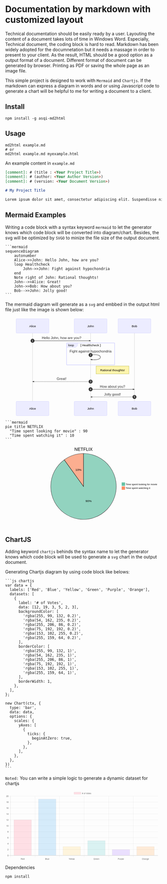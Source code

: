 # Documentation by markdown with customized layout

Technical documentation should be easily ready by a user. Layouting the content of a document takes lots of time in Windows Word. Especially, Technical document, the coding block is hard to read. Markdown has been widely adopted for the documnetation but it needs a massage in order to present to your client. As the result, HTML should be a good option as a output format of a document. Different format of document can be generated by browser. Printing as PDF or saving the whole page as an image file.

This simple project is designed to work with `Mermaid` and `Chartjs`. If the markdown can express a diagram in words and or using Javascript code to generate a chart will be helpful to me for writing a document to a client.

## Install

```shell
npm install -g asqi-md2html
```

## Usage

```shell
md2html example.md
# or
md2html example.md myexample.html
```

An example content in `example.md`

```md
[comment]: # (title : <Your Project Title>)
[comment]: # (author: <Your Author Version>)
[comment]: # (version: <Your Document Version>)

# My Project Title

Lorem ipsum dolor sit amet, consectetur adipiscing elit. Suspendisse nisi mauris, mollis in leo ut, congue vulputate enim. Nulla interdum posuere orci in volutpat. Nulla fringilla erat leo, id sollicitudin velit sollicitudin non. Mauris condimentum nisi id lorem dignissim interdum. Curabitur lacinia vestibulum pharetra. Mauris at nisi eu nibh aliquet elementum et in lectus. Nunc viverra consectetur purus, sit amet fringilla est porta ut. Nam sem risus, rutrum ut pharetra eu, ornare non metus. Phasellus quis sodales metus. Nunc ornare vestibulum lectus, sed malesuada dui faucibus quis. Donec vulputate nibh a tortor pellentesque consequat. Vivamus faucibus nulla id varius imperdiet.
```

## Mermaid Examples

Writing a code block with a syntax keyword `mermaid` to let the generator knows which code block will be converted into diagram/chart. Besides, the svg will be optimized by `SVGO` to minize the file size of the output document.

<pre><code>```mermaid
sequenceDiagram
    autonumber
    Alice->>John: Hello John, how are you?
    loop Healthcheck
        John->>John: Fight against hypochondria
    end
    Note right of John: Rational thoughts!
    John-->>Alice: Great!
    John->>Bob: How about you?
    Bob-->>John: Jolly good!
```
</code></pre>

The mermaid diagram will generate as a `svg` and embbed in the output html file just like the image is shown below:

<div class="mermaid-container sequencediagram"><svg height="100%" id="mermaid-2" viewBox="-50 -10 716.203 452" xmlns="http://www.w3.org/2000/svg" style="max-width:716.203125px"><style>#mermaid-2 .actor{stroke:#ccf;fill:#ececff}#mermaid-2 text.actor{fill:#000;stroke:none}#mermaid-2 .actor-line{stroke:gray}#mermaid-2 .messageLine0,#mermaid-2 .messageLine1{stroke-width:1.5;stroke-dasharray:'2 2';stroke:#333}#mermaid-2 #arrowhead,#mermaid-2 #sequencenumber{fill:#333}#mermaid-2 .sequenceNumber{fill:#fff}#mermaid-2 #crosshead path{fill:#333!important;stroke:#333!important}#mermaid-2 .messageText{fill:#333;stroke:none}#mermaid-2 .labelBox{stroke:#ccf;fill:#ececff}#mermaid-2 .labelText,#mermaid-2 .loopText{fill:#000;stroke:none}#mermaid-2 .loopLine{stroke-width:2;stroke-dasharray:'2 2';stroke:#ccf}#mermaid-2 .note{stroke:#aa3;fill:#fff5ad}#mermaid-2 .noteText{fill:#000;stroke:none;font-family:'trebuchet ms',verdana,arial;font-family:var(--mermaid-font-family);font-size:14px}:root{--mermaid-font-family:'"trebuchet ms", verdana, arial';--mermaid-font-family:"Comic Sans MS","Comic Sans",cursive;--mermaid-font-family:arial}</style><style>#mermaid-2{color:#000;font:14px arial}</style><line y2="441" x2="75" y1="5" x1="75" class="actor-line" stroke="#999" stroke-width=".5" id="actor0"></line><rect height="65" width="150" class="actor" rx="3" ry="3" fill="#eaeaea" stroke="#666"></rect><text y="32.5" x="75" class="actor" style="text-anchor:middle;font-size:14px;font-family:Open-Sans,sans-serif" alignment-baseline="central" dominant-baseline="central"><tspan x="75" dy="0">Alice</tspan></text><line y2="441" x2="340.563" y1="5" x1="340.563" class="actor-line" stroke="#999" stroke-width=".5" id="actor1"></line><rect height="65" width="150" class="actor" x="265.563" rx="3" ry="3" fill="#eaeaea" stroke="#666"></rect><text y="32.5" x="340.563" class="actor" style="text-anchor:middle;font-size:14px;font-family:Open-Sans,sans-serif" alignment-baseline="central" dominant-baseline="central"><tspan x="340.563" dy="0">John</tspan></text><line y2="441" x2="541.203" y1="5" x1="541.203" class="actor-line" stroke="#999" stroke-width=".5" id="actor2"></line><rect height="65" width="150" class="actor" x="466.203" rx="3" ry="3" fill="#eaeaea" stroke="#666"></rect><text y="32.5" x="541.203" class="actor" style="text-anchor:middle;font-size:14px;font-family:Open-Sans,sans-serif" alignment-baseline="central" dominant-baseline="central"><tspan x="541.203" dy="0">Bob</tspan></text><defs><marker id="arrowhead" markerHeight="4" markerWidth="6" orient="auto" refX="5" refY="2"><path d="M0 0v4l6-2z"></path></marker></defs><defs><marker id="crosshead" markerHeight="8" markerWidth="15" orient="auto" refX="16" refY="4"><path d="M9 2v4l7-2z" stroke="#000" style="stroke-dasharray:0,0"></path><path d="M0 1l6 6m0-6L0 7" stroke="#000" fill="none" style="stroke-dasharray:0,0"></path></marker></defs><defs><marker id="sequencenumber" markerHeight="40" markerWidth="60" orient="auto" refX="15" refY="15"><circle r="6" cx="15" cy="15"></circle></marker></defs><text y="93" x="207.781" class="messageText" style="font-size:16px;font-family:'trebuchet ms',verdana,arial;text-anchor:middle">Hello John, how are you?</text><line y2="100" x2="340.563" y1="100" x1="75" class="messageLine0" stroke="#000" stroke-width="2" marker-end="url(#arrowhead)" marker-start="url(#sequencenumber)" style="fill:none"></line><text y="104" x="75" class="sequenceNumber" font-size="12" font-family="sans-serif" text-anchor="middle" textLength="16">1</text><text y="153" x="340.563" class="messageText" style="font-size:16px;font-family:'trebuchet ms',verdana,arial;text-anchor:middle">Fight against hypochondria</text><path d="M340.563 165c60-10 60 30 0 20" class="messageLine0" marker-end="url(#arrowhead)" style="fill:none" marker-start="url(#sequencenumber)" stroke="#000" stroke-width="2"></path><text y="169" x="340.563" class="sequenceNumber" font-size="12" font-family="sans-serif" text-anchor="middle" textLength="16">2</text><g><line y2="110" x2="450.563" y1="110" x1="230.563" class="loopLine"></line><line y2="210" x2="450.563" y1="110" x1="450.563" class="loopLine"></line><line y2="210" x2="450.563" y1="210" x1="230.563" class="loopLine"></line><line y2="210" x2="230.563" y1="110" x1="230.563" class="loopLine"></line><polygon class="labelBox" points="230.5625,110 280.5625,110 280.5625,123 272.1625,130 230.5625,130"></polygon><text y="125" x="238.063" class="labelText"><tspan x="238.063">loop</tspan></text><text y="125" x="340.563" class="loopText" style="text-anchor:middle"><tspan x="340.563">[ Healthcheck ]</tspan></text></g><g><rect height="36" width="150.313" y="215" class="note" x="365.563" rx="0" ry="0" fill="#EDF2AE" stroke="#666"></rect><text y="233" x="440.719" class="noteText" style="text-anchor:middle;font-size:14px;font-family:'trebuchet ms',verdana,arial" alignment-baseline="central" dominant-baseline="central"><tspan x="440.719">Rational thoughts!</tspan></text></g><g><text y="279" x="207.781" class="messageText" style="font-size:16px;font-family:'trebuchet ms',verdana,arial;text-anchor:middle">Great!</text><line y2="286" x2="75" y1="286" x1="340.563" class="messageLine1" stroke="#000" stroke-width="2" marker-end="url(#arrowhead)" marker-start="url(#sequencenumber)" style="stroke-dasharray:3,3;fill:none"></line><text y="290" x="340.563" class="sequenceNumber" font-size="12" font-family="sans-serif" text-anchor="middle" textLength="16">3</text></g><g><text y="314" x="440.883" class="messageText" style="font-size:16px;font-family:'trebuchet ms',verdana,arial;text-anchor:middle">How about you?</text><line y2="321" x2="541.203" y1="321" x1="340.563" class="messageLine0" stroke="#000" stroke-width="2" marker-end="url(#arrowhead)" marker-start="url(#sequencenumber)" style="fill:none"></line><text y="325" x="340.563" class="sequenceNumber" font-size="12" font-family="sans-serif" text-anchor="middle" textLength="16">4</text></g><g><text y="349" x="440.883" class="messageText" style="font-size:16px;font-family:'trebuchet ms',verdana,arial;text-anchor:middle">Jolly good!</text><line y2="356" x2="340.563" y1="356" x1="541.203" class="messageLine1" stroke="#000" stroke-width="2" marker-end="url(#arrowhead)" marker-start="url(#sequencenumber)" style="stroke-dasharray:3,3;fill:none"></line><text y="360" x="541.203" class="sequenceNumber" font-size="12" font-family="sans-serif" text-anchor="middle" textLength="16">5</text></g><g><rect height="65" width="150" y="376" class="actor" rx="3" ry="3" fill="#eaeaea" stroke="#666"></rect><text y="408.5" x="75" class="actor" style="text-anchor:middle;font-size:14px;font-family:Open-Sans,sans-serif" alignment-baseline="central" dominant-baseline="central"><tspan x="75" dy="0">Alice</tspan></text></g><g><rect height="65" width="150" y="376" class="actor" x="265.563" rx="3" ry="3" fill="#eaeaea" stroke="#666"></rect><text y="408.5" x="340.563" class="actor" style="text-anchor:middle;font-size:14px;font-family:Open-Sans,sans-serif" alignment-baseline="central" dominant-baseline="central"><tspan x="340.563" dy="0">John</tspan></text></g><g><rect height="65" width="150" y="376" class="actor" x="466.203" rx="3" ry="3" fill="#eaeaea" stroke="#666"></rect><text y="408.5" x="541.203" class="actor" style="text-anchor:middle;font-size:14px;font-family:Open-Sans,sans-serif" alignment-baseline="central" dominant-baseline="central"><tspan x="541.203" dy="0">Bob</tspan></text></g></svg></div>

<pre><code>```mermaid
pie title NETFLIX
  "Time spent looking for movie" : 90
  "Time spent watching it" : 10
```</code></pre>

<div>
<svg height="100%" id="mermaid-1" viewBox="0 0 884 450" xmlns="http://www.w3.org/2000/svg"><style>#mermaid-1 .pieTitleText{text-anchor:middle;font-size:25px;fill:#000}#mermaid-1 .pieTitleText,#mermaid-1 .slice{font-family:'trebuchet ms',verdana,arial;font-family:var(--mermaid-font-family)}:root{--mermaid-font-family:'"trebuchet ms", verdana, arial';--mermaid-font-family:"Comic Sans MS","Comic Sans",cursive;--mermaid-font-family:arial}</style><style>#mermaid-1{color:#000;font:14px arial}</style><svg height="450" width="884"><path d="M0-185a185 185 0 11-108.74 35.332L0 0z" stroke="#000" fill="#66c2a5" style="stroke-width:2px;opacity:.7" transform="translate(442 225)"></path><path d="M-108.74-149.668A185 185 0 010-185V0z" stroke="#000" fill="#fc8d62" style="stroke-width:2px;opacity:.7" transform="translate(442 225)"></path><text class="slice" style="text-anchor:middle;font-size:17px" transform="translate(470.584 312.973)">90%</text><text class="slice" style="text-anchor:middle;font-size:17px" transform="translate(413.416 137.027)">10%</text><text y="-200" class="pieTitleText" transform="translate(442 225)">NETFLIX</text><g class="legend" transform="translate(658 203)"><rect height="18" width="18" style="fill:#66c2a5;stroke:#66c2a5"></rect><text y="14" x="22">Time spent looking for movie</text></g><g class="legend" transform="translate(658 225)"><rect height="18" width="18" style="fill:#fc8d62;stroke:#fc8d62"></rect><text y="14" x="22">Time spent watching it</text></g></svg></svg>
</div>

## ChartJS

Adding keyword `chartjs` behinds the syntax name to let the generator knows which code block will be used to generate a `svg` chart in the output document.

Generating Chartjs diagram by using code block like belows:

<pre>
<code>```js chartjs
var data = {
  labels: ['Red', 'Blue', 'Yellow', 'Green', 'Purple', 'Orange'],
  datasets: [
    {
      label: '# of Votes',
      data: [12, 19, 3, 5, 2, 3],
      backgroundColor: [
        'rgba(255, 99, 132, 0.2)',
        'rgba(54, 162, 235, 0.2)',
        'rgba(255, 206, 86, 0.2)',
        'rgba(75, 192, 192, 0.2)',
        'rgba(153, 102, 255, 0.2)',
        'rgba(255, 159, 64, 0.2)',
      ],
      borderColor: [
        'rgba(255, 99, 132, 1)',
        'rgba(54, 162, 235, 1)',
        'rgba(255, 206, 86, 1)',
        'rgba(75, 192, 192, 1)',
        'rgba(153, 102, 255, 1)',
        'rgba(255, 159, 64, 1)',
      ],
      borderWidth: 1,
    },
  ],
};

new Chart(ctx, {
  type: 'bar',
  data: data,
  options: {
    scales: {
      yAxes: [
        {
          ticks: {
            beginAtZero: true,
          },
        },
      ],
    },
  },
})
```</code>
</pre>

`Noted:` You can write a simple logic to generate a dynamic dataset for chartjs

<div>
<svg viewBox="0 0 900 400" xmlns="http://www.w3.org/2000/svg">&gt;<defs><clipPath id="a"><path d="M29.344 32h847.874v340H29.344V32z" fill="none"></path></clipPath></defs><rect fill="none" height="12" width="40" x="395.216" y="10" stroke="#000" stroke-miterlimit="10" stroke-opacity=".1"></rect><rect fill="#FF6384" height="12" width="40" x="395.216" y="10" fill-opacity=".2"></rect><text dominant-baseline="central" fill="#666" font-family="'Helvetica Neue', 'Helvetica', 'Arial', sans-serif" font-size="12" text-decoration="normal" y="16" x="441.216"># of Votes</text><path d="M30.344 373v10m0-351v341" fill="none" paint-order="fill stroke markers" stroke="#000" stroke-miterlimit="10" stroke-opacity=".1"></path><text dominant-baseline="text-before-edge" fill="#666" font-family="'Helvetica Neue', 'Helvetica', 'Arial', sans-serif" font-size="12" text-decoration="normal" text-anchor="middle" transform="translate(100.344 382)">Red</text><path d="M171.344 373v10m0-351v341" fill="none" paint-order="fill stroke markers" stroke="#000" stroke-miterlimit="10" stroke-opacity=".1"></path><text dominant-baseline="text-before-edge" fill="#666" font-family="'Helvetica Neue', 'Helvetica', 'Arial', sans-serif" font-size="12" text-decoration="normal" text-anchor="middle" transform="translate(241.344 382)">Blue</text><path d="M312.344 373v10m0-351v341" fill="none" paint-order="fill stroke markers" stroke="#000" stroke-miterlimit="10" stroke-opacity=".1"></path><text dominant-baseline="text-before-edge" fill="#666" font-family="'Helvetica Neue', 'Helvetica', 'Arial', sans-serif" font-size="12" text-decoration="normal" text-anchor="middle" transform="translate(382.344 382)">Yellow</text><path d="M453.844 373v10m0-351v341" fill="none" paint-order="fill stroke markers" stroke="#000" stroke-miterlimit="10" stroke-opacity=".1"></path><text dominant-baseline="text-before-edge" fill="#666" font-family="'Helvetica Neue', 'Helvetica', 'Arial', sans-serif" font-size="12" text-decoration="normal" text-anchor="middle" transform="translate(524.344 382)">Green</text><path d="M595.344 373v10m0-351v341" fill="none" paint-order="fill stroke markers" stroke="#000" stroke-miterlimit="10" stroke-opacity=".1"></path><text dominant-baseline="text-before-edge" fill="#666" font-family="'Helvetica Neue', 'Helvetica', 'Arial', sans-serif" font-size="12" text-decoration="normal" text-anchor="middle" transform="translate(665.344 382)">Purple</text><path d="M736.344 373v10m0-351v341" fill="none" paint-order="fill stroke markers" stroke="#000" stroke-miterlimit="10" stroke-opacity=".1"></path><text dominant-baseline="text-before-edge" fill="#666" font-family="'Helvetica Neue', 'Helvetica', 'Arial', sans-serif" font-size="12" text-decoration="normal" text-anchor="middle" transform="translate(806.344 382)">Orange</text><path d="M29.344 372.5h848.874M18.344 32.5h11m0 0h848.874" fill="none" paint-order="fill stroke markers" stroke="#000" stroke-miterlimit="10" stroke-opacity=".1"></path><text dominant-baseline="central" fill="#666" font-family="'Helvetica Neue', 'Helvetica', 'Arial', sans-serif" font-size="12" text-decoration="normal" text-anchor="end" transform="translate(19.344 32)">20</text><path d="M18.344 66.5h11m0 0h848.874" fill="none" paint-order="fill stroke markers" stroke="#000" stroke-miterlimit="10" stroke-opacity=".1"></path><text dominant-baseline="central" fill="#666" font-family="'Helvetica Neue', 'Helvetica', 'Arial', sans-serif" font-size="12" text-decoration="normal" text-anchor="end" transform="translate(19.344 66)">18</text><path d="M18.344 100.5h11m0 0h848.874" fill="none" paint-order="fill stroke markers" stroke="#000" stroke-miterlimit="10" stroke-opacity=".1"></path><text dominant-baseline="central" fill="#666" font-family="'Helvetica Neue', 'Helvetica', 'Arial', sans-serif" font-size="12" text-decoration="normal" text-anchor="end" transform="translate(19.344 100)">16</text><path d="M18.344 134.5h11m0 0h848.874" fill="none" paint-order="fill stroke markers" stroke="#000" stroke-miterlimit="10" stroke-opacity=".1"></path><text dominant-baseline="central" fill="#666" font-family="'Helvetica Neue', 'Helvetica', 'Arial', sans-serif" font-size="12" text-decoration="normal" text-anchor="end" transform="translate(19.344 134)">14</text><path d="M18.344 168.5h11m0 0h848.874" fill="none" paint-order="fill stroke markers" stroke="#000" stroke-miterlimit="10" stroke-opacity=".1"></path><text dominant-baseline="central" fill="#666" font-family="'Helvetica Neue', 'Helvetica', 'Arial', sans-serif" font-size="12" text-decoration="normal" text-anchor="end" transform="translate(19.344 168)">12</text><path d="M18.344 202.5h11m0 0h848.874" fill="none" paint-order="fill stroke markers" stroke="#000" stroke-miterlimit="10" stroke-opacity=".1"></path><text dominant-baseline="central" fill="#666" font-family="'Helvetica Neue', 'Helvetica', 'Arial', sans-serif" font-size="12" text-decoration="normal" text-anchor="end" transform="translate(19.344 202)">10</text><path d="M18.344 236.5h11m0 0h848.874" fill="none" paint-order="fill stroke markers" stroke="#000" stroke-miterlimit="10" stroke-opacity=".1"></path><text dominant-baseline="central" fill="#666" font-family="'Helvetica Neue', 'Helvetica', 'Arial', sans-serif" font-size="12" text-decoration="normal" text-anchor="end" transform="translate(19.344 236)">8</text><path d="M18.344 270.5h11m0 0h848.874" fill="none" paint-order="fill stroke markers" stroke="#000" stroke-miterlimit="10" stroke-opacity=".1"></path><text dominant-baseline="central" fill="#666" font-family="'Helvetica Neue', 'Helvetica', 'Arial', sans-serif" font-size="12" text-decoration="normal" text-anchor="end" transform="translate(19.344 270)">6</text><path d="M18.344 304.5h11m0 0h848.874" fill="none" paint-order="fill stroke markers" stroke="#000" stroke-miterlimit="10" stroke-opacity=".1"></path><text dominant-baseline="central" fill="#666" font-family="'Helvetica Neue', 'Helvetica', 'Arial', sans-serif" font-size="12" text-decoration="normal" text-anchor="end" transform="translate(19.344 304)">4</text><path d="M18.344 338.5h11m0 0h848.874" fill="none" paint-order="fill stroke markers" stroke="#000" stroke-miterlimit="10" stroke-opacity=".1"></path><text dominant-baseline="central" fill="#666" font-family="'Helvetica Neue', 'Helvetica', 'Arial', sans-serif" font-size="12" text-decoration="normal" text-anchor="end" transform="translate(19.344 338)">2</text><path d="M18.344 372.5h11m0 0h848.874" fill="none" paint-order="fill stroke markers" stroke="#000" stroke-miterlimit="10" stroke-opacity=".25"></path><text dominant-baseline="central" fill="#666" font-family="'Helvetica Neue', 'Helvetica', 'Arial', sans-serif" font-size="12" text-decoration="normal" text-anchor="end" transform="translate(19.344 372)">0</text><path d="M29.844 32v341" fill="none" paint-order="fill stroke markers" stroke="#000" stroke-miterlimit="10" stroke-opacity=".1"></path><g clip-path="url(#a)"><g fill-opacity=".2" paint-order="fill stroke markers" stroke="#000" stroke-miterlimit="10" stroke-opacity=".1"><path d="M50.084 372V168.5h100.52V372" fill="#FF6384"></path><path d="M191.084 372V49.5h100.52V372" fill="#36A2EB"></path><path d="M332.084 372v-50.5h100.52V372" fill="#FFCE56"></path><path d="M474.084 372v-84.5h100.52V372" fill="#4BC0C0"></path><path d="M615.084 372v-33.5h100.52V372" fill="#96F"></path><path d="M756.084 372v-50.5h100.52V372" fill="#FF9F40"></path></g></g></svg>
</div>

Dependencies

```shell
npm install
```

